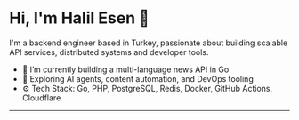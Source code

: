 # Hi, I'm Halil Esen 👋

I'm a backend engineer based in Turkey, passionate about building scalable API services, distributed systems and developer tools.

- 🔭 I’m currently building a multi-language news API in Go
- 🧠 Exploring AI agents, content automation, and DevOps tooling
- ⚙️ Tech Stack: Go, PHP, PostgreSQL, Redis, Docker, GitHub Actions, Cloudflare

---
